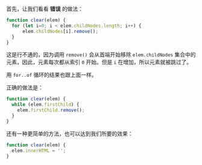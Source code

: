 
首先，让我们看看 **错误** 的做法：

```js
function clear(elem) {
  for (let i=0; i < elem.childNodes.length; i++) {
      elem.childNodes[i].remove();
  }
}
```

这是行不通的，因为调用 `remove()` 会从首端开始移除 `elem.childNodes` 集合中的元素，因此，元素每次都从索引 `0` 开始。但是 `i` 在增加，所以元素就被跳过了。

用 `for..of` 循环的结果也跟上面一样。

正确的做法是：

```js
function clear(elem) {
  while (elem.firstChild) {
    elem.firstChild.remove();
  }
}
```

还有一种更简单的方法，也可以达到我们所要的效果：

```js
function clear(elem) {
  elem.innerHTML = '';
}
```
